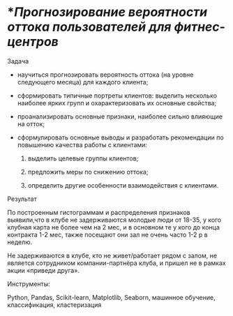 # **Прогнозирование вероятности оттока пользователей для фитнес-центров*

Задача

- научиться прогнозировать вероятность оттока (на уровне следующего месяца) для каждого клиента; 
- сформировать типичные портреты клиентов: выделить несколько наиболее ярких групп и охарактеризовать их основные свойства; 
- проанализировать основные признаки, наиболее сильно влияющие на отток; 
- сформулировать основные выводы и разработать рекомендации по повышению качества работы с клиентами:

  1) выделить целевые группы клиентов;

  2) предложить меры по снижению оттока;

  3) определить другие особенности взаимодействия с клиентами.

Результат

По построенным гистограммам и распределения признаков выявили,что в клубе не задерживаются молодые люди от 18-35, у кого клубная карта не более чем на 2 мес, и в основном те у кого до конца контракта 1-2 мес,
также посещают они зал не очень часто 1-2 р в неделю.

Не задерживаются в клубе, кто не живет/работает рядом с залом, не является сотрудником компании-партнёра клуба, и пришел не в рамках акции «приведи друга».

Инструменты:

Python, Pandas, Scikit-learn,
Matplotlib, Seaborn, машинное обучение,
классификация, кластеризация
